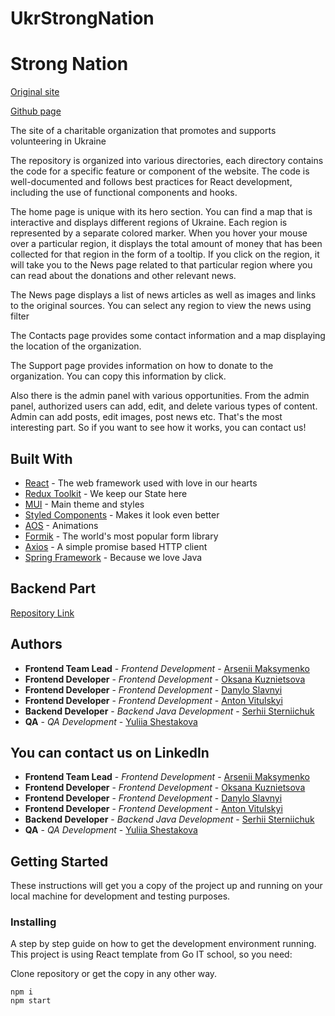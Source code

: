 # UkrStrongNation

<h1>Strong Nation</h1>

<a href="https://strong-nation.online/">Original site</a>

<a href="smerch88.github.io/StrongNationReact/">Github page</a>

<p>The site of a charitable organization that promotes and supports volunteering in Ukraine</p>

<p>The repository is organized into various directories, each directory contains the code for a specific feature or component of the website. The code is well-documented and follows best practices for React development, including the use of functional components and hooks.</p>

<p>The home page is unique with its hero section. You can find a map that is interactive and displays different regions of Ukraine. Each region is represented by a separate colored marker. When you hover your mouse over a particular region, it displays the total amount of money that has been collected for that region in the form of a tooltip. If you click on the region, it will take you to the News page related to that particular region where you can read about the donations and other relevant news.</p>

<p>The News page displays a list of news articles as well as images and links to the original sources. You can select any region to view the news using filter</p>

<p>The Contacts page provides some contact information and a map displaying the location of the organization.</p>

<p>The Support page provides information on how to donate to the organization. You can copy this information by click.</p

<p>Also there is the admin panel with various opportunities. From the admin panel, authorized users can add, edit, and delete various types of content. Admin can add posts, edit images, post news etc. That's the most interesting part. So if you want to see how it works, you can contact us! </p>

<h2>Built With</h2>

<ul>
  <li><a href="https://reactjs.org/">React</a> - The web framework used with love in our hearts</li>
  <li><a href="https://redux-toolkit.js.org/">Redux Toolkit</a> - We keep our State here</li>
  <li><a href="https://mui.com/">MUI</a> - Main theme and styles</li>
	<li><a href="https://styled-components.com/">Styled Components</a> - Makes it look even better</li>
  <li><a href="https://michalsnik.github.io/aos/">AOS</a> - Animations</li>
	<li><a href="https://formik.org/">Formik</a> - The world's most popular form library</li>
	<li><a href="https://axios-http.com/">Axios</a> - A simple promise based HTTP client</li>
  <li><a href="https://spring.io/">Spring Framework</a> - Because we love Java</li>

</ul>

<h2>Backend Part</h2>

<a href="https://github.com/SehiiSterniichuk/strong-nation
">Repository Link</a>

<h2>Authors</h2>

<ul>
  <li><strong>Frontend Team Lead</strong> - <em>Frontend Development</em> - <a href="https://github.com/smerch88">Arsenii Maksymenko</a></li>
  <li><strong>Frontend Developer</strong> - <em>Frontend Development</em> - <a href="https://github.com/KuznietsovaOksana">Oksana Kuznietsova 
</a></li>
  <li><strong>Frontend Developer</strong> - <em>Frontend Development</em> - <a href="https://github.com/Daniel-Slavnyi">Danylo Slavnyi
</a></li>
  <li><strong>Frontend Developer</strong> - <em>Frontend Development</em> - <a href="https://github.com/AntonVitulskyi">Anton Vitulskyi
</a></li>
  <li><strong>Backend Developer</strong> - <em>Backend Java Development</em> - <a href="https://github.com/SehiiSterniichuk">Serhii Sterniichuk
</a></li>
<li><strong>QA</strong> - <em>QA Development</em> - <a href="https://www.linkedin.com/in/yuliia-shestakova/">Yuliia Shestakova
</a></li>
</ul>

<h2>You can contact us on LinkedIn</h2>

<ul>
  <li><strong>Frontend Team Lead</strong> - <em>Frontend Development</em> - <a href="https://www.linkedin.com/in/arsenii-maksymenko/">Arsenii Maksymenko</a></li>
  <li><strong>Frontend Developer</strong> - <em>Frontend Development</em> - <a href="https://www.linkedin.com/in/oksana-kuznietsova/">Oksana Kuznietsova 
</a></li>
  <li><strong>Frontend Developer</strong> - <em>Frontend Development</em> - <a href="https://www.linkedin.com/in/danylo-slavnyi/">Danylo Slavnyi
</a></li>
  <li><strong>Frontend Developer</strong> - <em>Frontend Development</em> - <a href="https://www.linkedin.com/in/anton-vitulskyi/">Anton Vitulskyi
</a></li>
  <li><strong>Backend Developer</strong> - <em>Backend Java Development</em> - <a href="https://www.linkedin.com/in/sterniichuk/">Serhii Sterniichuk
</a></li>
<li><strong>QA</strong> - <em>QA Development</em> - <a href="https://www.linkedin.com/in/yuliia-shestakova/">Yuliia Shestakova
</a></li>
</ul>

<h2>Getting Started</h2>

<p>These instructions will get you a copy of the project up and running on your local machine for development and testing purposes.</p>

<h3>Installing</h3>

<p>A step by step guide on how to get the development environment running. This project is using React template from Go IT school, so you need:</p>

<p>Clone repository or get the copy in any other way.</p>

<pre>
<code>npm i</code>
<code>npm start</code>
</pre>
